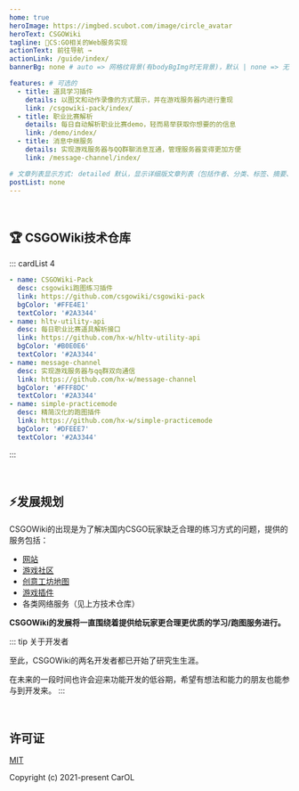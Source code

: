 ```yaml
---
home: true
heroImage: https://imgbed.scubot.com/image/circle_avatar
heroText: CSGOWiki
tagline: 🚀CS:GO相关的Web服务实现
actionText: 前往导航 →
actionLink: /guide/index/
bannerBg: none # auto => 网格纹背景(有bodyBgImg时无背景)，默认 | none => 无 | '大图地址' | background: 自定义背景样式       提示：如发现文本颜色不适应你的背景时可以到palette.styl修改$bannerTextColor变量

features: # 可选的
  - title: 道具学习插件
    details: 以图文和动作录像的方式展示，并在游戏服务器内进行重现
    link: /csgowiki-pack/index/
  - title: 职业比赛解析
    details: 每日自动解析职业比赛demo，轻而易举获取你想要的的信息
    link: /demo/index/
  - title: 消息中继服务
    details: 实现游戏服务器与QQ群聊消息互通，管理服务器变得更加方便
    link: /message-channel/index/

# 文章列表显示方式: detailed 默认，显示详细版文章列表（包括作者、分类、标签、摘要、分页等）| simple => 显示简约版文章列表（仅标题和日期）| none 不显示文章列表
postList: none
---
```


<br/>

## :trophy: CSGOWiki技术仓库

::: cardList 4
```yaml
- name: CSGOWiki-Pack
  desc: csgowiki跑图练习插件
  link: https://github.com/csgowiki/csgowiki-pack
  bgColor: '#FFE4E1'
  textColor: '#2A3344'
- name: hltv-utility-api
  desc: 每日职业比赛道具解析接口
  link: https://github.com/hx-w/hltv-utility-api
  bgColor: '#B0E0E6'
  textColor: '#2A3344'
- name: message-channel
  desc: 实现游戏服务器与qq群双向通信
  link: https://github.com/hx-w/message-channel
  bgColor: '#FFF8DC'
  textColor: '#2A3344'
- name: simple-practicemode
  desc: 精简汉化的跑图插件
  link: https://github.com/hx-w/simple-practicemode
  bgColor: '#DFEEE7'
  textColor: '#2A3344'
```
:::

<br/>

## ⚡️发展规划


CSGOWiki的出现是为了解决国内CSGO玩家缺乏合理的练习方式的问题，提供的服务包括：
  * [网站](https://www.mycsgolab.com)
  * [游戏社区](https://csgo.wanmei.com/communityserver/category)
  * [创意工坊地图](https://steamcommunity.com/workshop/filedetails/?id=2559178769)
  * [游戏插件](https://github.com/csgowiki/csgowiki-pack)
  * 各类网络服务（见上方技术仓库）

**CSGOWiki的发展将一直围绕着提供给玩家更合理更优质的学习/跑图服务进行。**

::: tip 关于开发者

至此，CSGOWiki的两名开发者都已开始了研究生生涯。

在未来的一段时间也许会迎来功能开发的低谷期，希望有想法和能力的朋友也能参与到开发来。
:::

<br/>

## 许可证
[MIT](https://github.com/hx-w/csgowiki-docs/blob/master/LICENSE)

Copyright (c) 2021-present CarOL
